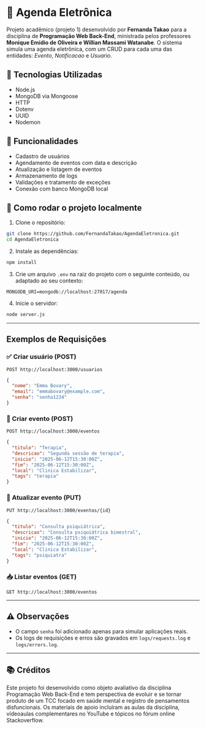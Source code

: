 # 📅 Agenda Eletrônica

Projeto acadêmico (projeto 1) desenvolvido por **Fernanda Takao** para a disciplina de **Programação Web Back-End**, ministrada pelos professores **Monique Emídio de Oliveira e Willian Massami Watanabe**. O sistema simula uma agenda eletrônica, com um CRUD para cada uma das entidades: *Evento*, *Notificacao* e *Usuario*. 

## 🚀 Tecnologias Utilizadas

- Node.js
- MongoDB via Mongoose
- HTTP 
- Dotenv
- UUID
- Nodemon

## 📌 Funcionalidades

- Cadastro de usuários
- Agendamento de eventos com data e descrição
- Atualização e listagem de eventos
- Armazenamento de logs
- Validações e tratamento de exceções
- Conexão com banco MongoDB local

## 🔧 Como rodar o projeto localmente

1. Clone o repositório:

```bash
git clone https://github.com/FernandaTakao/AgendaEletronica.git
cd AgendaEletronica
```

2. Instale as dependências:

```bash
npm install
```

3. Crie um arquivo `.env` na raiz do projeto com o seguinte conteúdo, ou adaptado ao seu contexto:

```
MONGODB_URI=mongodb://localhost:27017/agenda
```

4. Inicie o servidor:

```bash
node server.js
```

---

## Exemplos de Requisições

### ✅ Criar usuário (POST)
`POST http://localhost:3000/usuarios`

```json
{
  "nome": "Emma Bovary",
  "email": "emmabovary@example.com",
  "senha": "senha1234"
}
```

### 📅 Criar evento (POST)
`POST http://localhost:3000/eventos`

```json
{
  "titulo": "Terapia",
  "descricao": "Segunda sessão de terapia",
  "inicio": "2025-06-12T15:30:00Z",
  "fim": "2025-06-12T15:30:00Z",
  "local": "Clinica Estabilizar",
  "tags": "terapia"
}
```

### 📑 Atualizar evento (PUT)
`PUT http://localhost:3000/eventos/{id}`

```json
{
  "titulo": "Consulta psiquiátrica",
  "descricao": "Consulta psiquiátrica bimestral",
  "inicio": "2025-06-12T15:30:00Z",
  "fim": "2025-06-12T15:30:00Z",
  "local": "Clinica Estabilizar",
  "tags": "psiquiatra"
}
```

### 📥 Listar eventos (GET)
`GET http://localhost:3000/eventos`

---

## ⚠️ Observações

- O campo `senha` foi adicionado apenas para simular aplicações reais. 
- Os logs de requisições e erros são gravados em `logs/requests.log` e `logs/errors.log`.

---

## 📚 Créditos 

Este projeto foi desenvolvido como objeto avaliativo da disciplina Programação Web Back-End e tem perspectiva de evoluir e se tornar produto de um TCC focado em saúde mental e registro de pensamentos disfuncionais. Os materiais de apoio incluíram as aulas da disciplina, vídeoaulas complementares no YouTube e tópicos no fórum online Stackoverflow.
